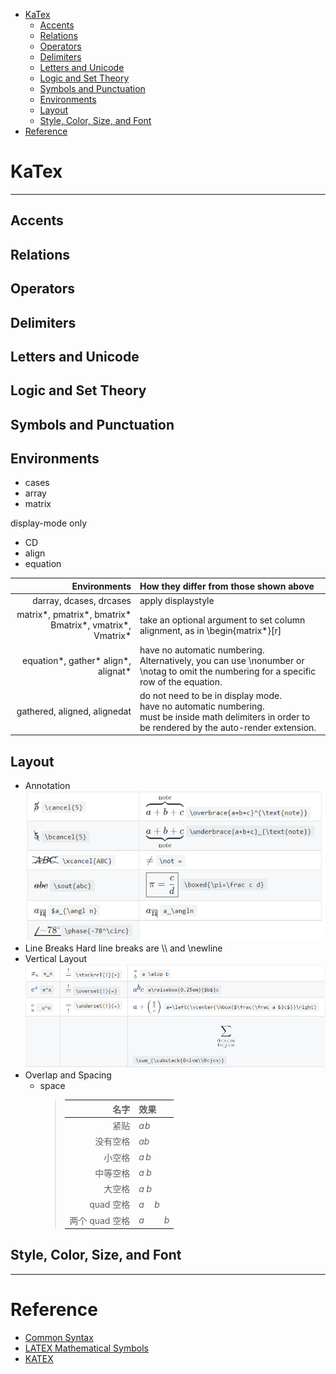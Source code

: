 - [KaTex](#katex)
  - [Accents](#accents)
  - [Relations](#relations)
  - [Operators](#operators)
  - [Delimiters](#delimiters)
  - [Letters and Unicode](#letters-and-unicode)
  - [Logic and Set Theory](#logic-and-set-theory)
  - [Symbols and Punctuation](#symbols-and-punctuation)
  - [Environments](#environments)
  - [Layout](#layout)
  - [Style, Color, Size, and Font](#style-color-size-and-font)
- [Reference](#reference)

# KaTex

---

## Accents

## Relations

## Operators

## Delimiters

## Letters and Unicode

## Logic and Set Theory

## Symbols and Punctuation

## Environments
* cases
* array
* matrix

display-mode only
* CD
* align
* equation

|                                             Environments | How they differ from those shown above                                                                                                                           |
| -------------------------------------------------------: | :--------------------------------------------------------------------------------------------------------------------------------------------------------------- |
|                                  darray, dcases, drcases | apply displaystyle                                                                                                                                               |
| matrix*, pmatrix*, bmatrix* Bmatrix*, vmatrix*, Vmatrix* | take an optional argument to set column alignment, as in \begin{matrix*}[r]                                                                                      |
|                      equation*, gather* align*, alignat* | have no automatic numbering. <br>Alternatively, you can use \nonumber or \notag to omit the numbering for a specific row of the equation.                        |
|                             gathered, aligned, alignedat | do not need to be in display mode. <br>  have no automatic numbering. <br>  must be inside math delimiters in order to be rendered by the auto-render extension. |

## Layout
* Annotation  
  ![](image/2021-11-13-19-26-07.png)
* Line Breaks
   Hard line breaks are \\\\ and \newline
* Vertical Layout  
  ![](image/2021-11-13-19-46-14.png)
* Overlap and Spacing  
  * space  
    > |名字|效果|
    > |----:|:----|
    > |紧贴 |$a\!b$|
    > |没有空格 |$ab$|
    > |小空格 |$a\,b$|
    > |中等空格| $a\;b$|
    > |大空格 |$a\ b$|
    > |quad 空格 |$a\quad b$|
    > 两个 quad 空格 |$a\qquad b$|

## Style, Color, Size, and Font

---

# Reference
* [Common Syntax](common-syntax.md)
* [LATEX Mathematical Symbols](src/symbols.pdf)  
* [KATEX](https://katex.org/docs/supported.html)